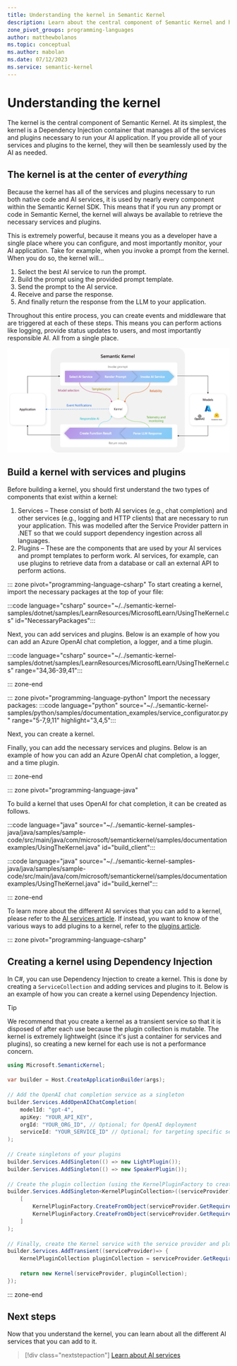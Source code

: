 ```yaml
---
title: Understanding the kernel in Semantic Kernel
description: Learn about the central component of Semantic Kernel and how it works
zone_pivot_groups: programming-languages
author: matthewbolanos
ms.topic: conceptual
ms.author: mabolan
ms.date: 07/12/2023
ms.service: semantic-kernel
---
```


# Understanding the kernel

The kernel is the central component of Semantic Kernel. At its simplest, the kernel is a Dependency Injection container that manages all of the services and plugins necessary to run your AI application. If you provide all of your services and plugins to the kernel, they will then be seamlessly used by the AI as needed.

## The kernel is at the center of _everything_
Because the kernel has all of the services and plugins necessary to run both native code and AI services, it is used by nearly every component within the Semantic Kernel SDK. This means that if you run any prompt or code in Semantic Kernel, the kernel will always be available to retrieve the necessary services and plugins.

This is extremely powerful, because it means you as a developer have a single place where you can configure, and most importantly monitor, your AI application. Take for example, when you invoke a prompt from the kernel. When you do so, the kernel will...
1. Select the best AI service to run the prompt.
2. Build the prompt using the provided prompt template.
3. Send the prompt to the AI service.
4. Receive and parse the response.
5. And finally return the response from the LLM to your application.

Throughout this entire process, you can create events and middleware that are triggered at each of these steps. This means you can perform actions like logging, provide status updates to users, and most importantly responsible AI. All from a single place.

![The kernel is at the center of everything in Semantic Kernel](../media/the-kernel-is-at-the-center-of-everything.png)

## Build a kernel with services and plugins
Before building a kernel, you should first understand the two types of components that exist within a kernel:
1. Services – These consist of both AI services (e.g., chat completion) and other services (e.g., logging and HTTP clients) that are necessary to run your application. This was modelled after the Service Provider pattern in .NET so that we could support dependency ingestion across all languages.
2. Plugins – These are the components that are used by your AI services and prompt templates to perform work. AI services, for example, can use plugins to retrieve data from a database or call an external API to perform actions.

::: zone pivot="programming-language-csharp"
To start creating a kernel, import the necessary packages at the top of your file:

:::code language="csharp" source="~/../semantic-kernel-samples/dotnet/samples/LearnResources/MicrosoftLearn/UsingTheKernel.cs" id="NecessaryPackages":::

Next, you can add services and plugins. Below is an example of how you can add an Azure OpenAI chat completion, a logger, and a time plugin.

:::code language="csharp" source="~/../semantic-kernel-samples/dotnet/samples/LearnResources/MicrosoftLearn/UsingTheKernel.cs" range="34,36-39,41":::

::: zone-end

::: zone pivot="programming-language-python"
Import the necessary packages:
:::code language="python" source="~/../semantic-kernel-samples/python/samples/documentation_examples/service_configurator.py" range="5-7,9,11" highlight="3,4,5":::

Next, you can create a kernel.

Finally, you can add the necessary services and plugins. Below is an example of how you can add an Azure OpenAI chat completion, a logger, and a time plugin.

::: zone-end


::: zone pivot="programming-language-java"


To build a kernel that uses OpenAI for chat completion, it can be created as follows.

:::code language="java" source="~/../semantic-kernel-samples-java/java/samples/sample-code/src/main/java/com/microsoft/semantickernel/samples/documentationexamples/UsingTheKernel.java" id="build_client":::

:::code language="java" source="~/../semantic-kernel-samples-java/java/samples/sample-code/src/main/java/com/microsoft/semantickernel/samples/documentationexamples/UsingTheKernel.java" id="build_kernel":::

::: zone-end

To learn more about the different AI services that you can add to a kernel, please refer to the [AI services article](./ai-services.md). If instead, you want to know of the various ways to add plugins to a kernel, refer to the [plugins article](./plugins.md).


::: zone pivot="programming-language-csharp"
## Creating a kernel using Dependency Injection

In C#, you can use Dependency Injection to create a kernel. This is done by creating a `ServiceCollection` and adding services and plugins to it. Below is an example of how you can create a kernel using Dependency Injection.

> [!TIP]
> We recommend that you create a kernel as a transient service so that it is disposed of after each use because the plugin collection is mutable. The kernel is extremely lightweight (since it's just a container for services and plugins), so creating a new kernel for each use is not a performance concern.

```csharp
using Microsoft.SemanticKernel;

var builder = Host.CreateApplicationBuilder(args);

// Add the OpenAI chat completion service as a singleton
builder.Services.AddOpenAIChatCompletion(
    modelId: "gpt-4",
    apiKey: "YOUR_API_KEY",
    orgId: "YOUR_ORG_ID", // Optional; for OpenAI deployment
    serviceId: "YOUR_SERVICE_ID" // Optional; for targeting specific services within Semantic Kernel
);

// Create singletons of your plugins
builder.Services.AddSingleton(() => new LightPlugin());
builder.Services.AddSingleton(() => new SpeakerPlugin());

// Create the plugin collection (using the KernelPluginFactory to create plugins from objects)
builder.Services.AddSingleton<KernelPluginCollection>((serviceProvider) => 
    [
        KernelPluginFactory.CreateFromObject(serviceProvider.GetRequiredService<LightPlugin>()),
        KernelPluginFactory.CreateFromObject(serviceProvider.GetRequiredService<SpeakerPlugin>())
    ]
);

// Finally, create the Kernel service with the service provider and plugin collection
builder.Services.AddTransient((serviceProvider)=> {
    KernelPluginCollection pluginCollection = serviceProvider.GetRequiredService<KernelPluginCollection>();

    return new Kernel(serviceProvider, pluginCollection);
});
```
::: zone-end

## Next steps
Now that you understand the kernel, you can learn about all the different AI services that you can add to it.

> [!div class="nextstepaction"]
> [Learn about AI services](./ai-services.md)
